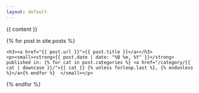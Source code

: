 ```yaml
---
layout: default
---
```

{{ content }}

{% for post in site.posts %}	

    <h3><a href="{{ post.url }}">{{ post.title }}</a></h3>
    <p><small><strong>{{ post.date | date: "%B %e, %Y" }}</strong>  published in: {% for cat in post.categories %} <a href="/category/{{ cat | downcase }}/">{{ cat }} {% unless forloop.last %}, {% endunless %}</a>{% endfor %}  </small></p>

{% endfor %}